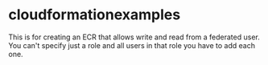 # cloudformationexamples

This is for creating an ECR that allows write and read from a federated user.
You can't specify just a role and all users in that role you have to add each one.

